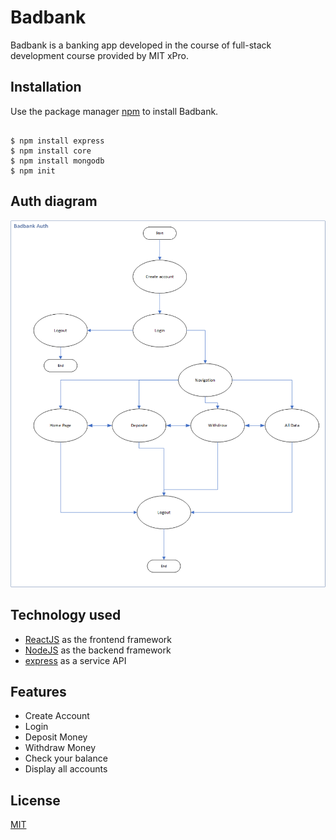 # Badbank

Badbank is a banking app developed in the course of full-stack development course provided by MIT xPro. 

## Installation

Use the package manager [npm](https://www.npmjs.com/) to install Badbank.

```

$ npm install express
$ npm install core
$ npm install mongodb 
$ npm init

```

## Auth diagram
![alt=Flowers](https://github.com/FerasBinHussain/banking-app-full-stack-react/blob/main/Auth%20badbank.png?raw=true )

## Technology used
* [ReactJS](https://reactjs.org/) as the frontend framework
* [NodeJS](https://nodejs.org/en/) as the backend framework
* [express](https://expressjs.com/) as a service API

## Features
* Create Account
* Login
* Deposit Money
* Withdraw Money
* Check your balance 
* Display all accounts

## License
[MIT](https://opensource.org/licenses/MIT)
